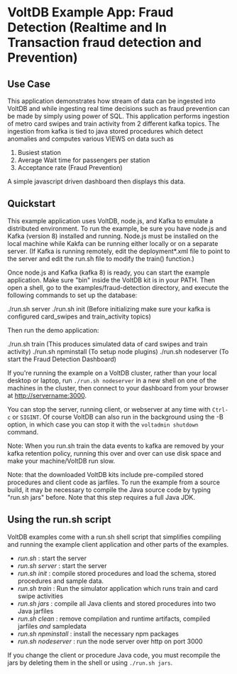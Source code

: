 # VoltDB Example App: Fraud Detection (Realtime and In Transaction fraud detection and Prevention)

Use Case
--------
This application demonstrates how stream of data can be ingested into VoltDB and while ingesting real time decisions such as fraud prevention can be made by simply using power of SQL.
This application performs ingestion of metro card swipes and train activity from 2 different kafka topics. The ingestion from kafka is tied to java stored procedures which detect anomalies and
computes various VIEWS on data such as

1. Busiest station
2. Average Wait time for passengers per station
3. Acceptance rate (Fraud Prevention)

A simple javascript driven dashboard then displays this data.

Quickstart
---------------------------
This example application uses VoltDB, node.js, and Kafka to emulate a distributed environment. To run the example, be sure you have node.js and Kafka (version 8) installed and running. Node.js must be installed on the local machine while Kakfa can be running either locally or on a separate server. (If Kafka is running remotely, edit the deployment*.xml file to point to the server  and edit the run.sh file to modify the train() function.)

Once node.js and Kafka (kafka 8) is ready, you can start the example application. Make sure "bin" inside the VoltDB kit is in your PATH. Then open a shell, go to the examples/fraud-detection directory, and execute the following commands to set up the database:

./run.sh server
./run.sh init (Before initializing make sure your kafka is configured card_swipes and train_activity topics)

Then run the demo application:

./run.sh train (This produces simulated data of card swipes and train activity)
./run.sh npminstall (To setup node plugins)
./run.sh nodeserver (To start the Fraud Detection Dashboard)

If you're running the example on a VoltDB cluster, rather than your local desktop or laptop, run `./run.sh nodeserver` in a new shell on one of the machines in the cluster, then connect to your dashboard from your browser at [http://servername:3000](http://servername:3000).

You can stop the server, running client, or webserver at any time with `Ctrl-c` or `SIGINT`.  Of course VoltDB can also run in the background using the -B option, in which case you can stop it with the `voltadmin shutdown` command.

Note: When you run.sh train the data events to kafka are removed by your kafka retention policy, running this over and over can use disk space and make your machine/VoltDB run slow.

Note: that the downloaded VoltDB kits include pre-compiled stored procedures and client code as jarfiles. To run the example from a source build, it may be necessary to compile the Java source code by typing "run.sh jars" before. Note that this step requires a full Java JDK.

Using the run.sh script
---------------------------
VoltDB examples come with a run.sh shell script that simplifies compiling and running the example client application and other parts of the examples.
- *run.sh* : start the server
- *run.sh server* : start the server
- *run.sh init* : compile stored procedures and load the schema, stored procedures and sample data.
- *run.sh train* : Run the simulator application which runs train and card swipe activities
- *run.sh jars* : compile all Java clients and stored procedures into two Java jarfiles
- *run.sh clean* : remove compilation and runtime artifacts, compiled jarfiles *and* sampledata
- *run.sh npminstall* : install the necessary npm packages
- *run.sh nodeserver* : run the node server over http on port 3000

If you change the client or procedure Java code, you must recompile the jars by deleting them in the shell or using `./run.sh jars`.
